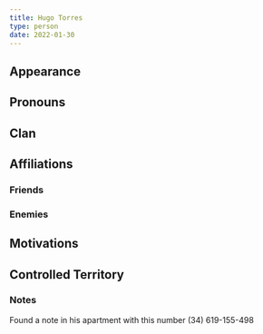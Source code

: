 ```yaml
---
title: Hugo Torres
type: person
date: 2022-01-30
---
```


## Appearance

## Pronouns

## Clan

## Affiliations

### Friends

### Enemies

## Motivations

## Controlled Territory

### Notes
Found a note in his apartment with this number (34) 619-155-498